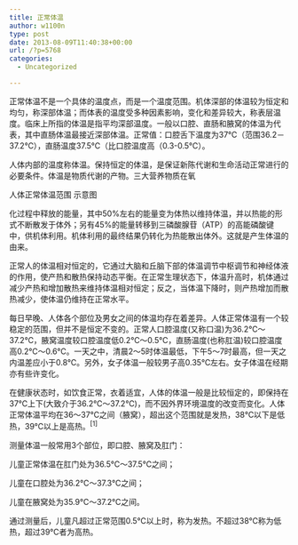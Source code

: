 ```yaml
---
title: 正常体温
author: w1100n
type: post
date: 2013-08-09T11:40:38+00:00
url: /?p=5768
categories:
  - Uncategorized

---
```

正常体温不是一个具体的温度点，而是一个温度范围。机体深部的体温较为恒定和均匀，称深部体温；而体表的温度受多种因素影响，变化和差异较大，称表层温度。临床上所指的体温是指平均深部温度。一般以口腔、直肠和腋窝的体温为代表，其中直肠体温最接近深部体温。正常值：口腔舌下温度为37℃（范围36.2－37.2℃），直肠温度37.5℃（比口腔温度高（0.3-0.5℃）。

人体内部的温度称体温。保持恒定的体温，是保证新陈代谢和生命活动正常进行的必要条件。体温是物质代谢的产物。三大营养物质在氧

人体正常体温范围 示意图

化过程中释放的能量，其中50%左右的能量变为体热以维持体温，并以热能的形式不断散发于体外；另有45%的能量转移到三磷酸腺苷（ATP）的高能磷酸键中，供机体利用。机体利用的最终结果仍转化为热能散出体外。这就是产生体温的由来。

正常人的体温相对恒定的，它通过大脑和丘脑下部的体温调节中枢调节和神经体液的作用，使产热和散热保持动态平衡。在正常生理状态下，体温升高时，机体通过减少产热和增加散热来维持体温相对恒定；反之，当体温下降时，则产热增加而散热减少，使体温仍维持在正常水平。

  每日早晚、人体各个部位及男女之间的体温均存在着差异。人体正常体温有一个较稳定的范围，但并不是恒定不变的。正常人口腔温度(又称口温)为36.2℃～37.2℃，腋窝温度较口腔温度低0.2℃～0.5℃，直肠温度(也称肛温)较口腔温度高0.2℃～0.6℃。一天之中，清晨2～5时体温最低，下午5～7时最高，但一天之内温差应小于0.8℃。另外，女子体温一般较男子高0.35℃左右。女子体温在经期亦有些许变化。


  在健康状态时，如饮食正常，衣着适宜，人体的体温一般是比较恒定的，即保持在37℃上下(大致介于36.2℃～37.2℃)，而不因外界环境温度的改变而变化。人体正常体温平均在36～37℃之间（腋窝），超出这个范围就是发热，38℃以下是低热，39℃以上是高热。<sup>[1]</sup>


  测量体温一般常用3个部位，即口腔、腋窝及肛门：


  儿童正常体温在肛门处为36.5℃～37.5℃之间；


  儿童在口腔处为36.2℃～37.3℃之间；


  儿童在腋窝处为35.9℃～37.2℃之间。


  通过测量后，儿童凡超过正常范围0.5℃以上时，称为发热。不超过38℃称为低热，超过39℃者为高热。
